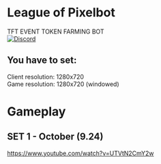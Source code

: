 # League of Pixelbot
TFT EVENT TOKEN FARMING BOT  
[![Discord](https://img.shields.io/discord/748288505507217428.svg?label=&logo=discord&logoColor=ffffff&color=7389D8&labelColor=6A7EC2)](https://discord.gg/AEfuvwT)  
  
## You have to set:
Client resolution: 1280x720  
Game resolution: 1280x720 (windowed)

# Gameplay
## SET 1 - October (9.24)
https://www.youtube.com/watch?v=UTVtN2CmY2w
